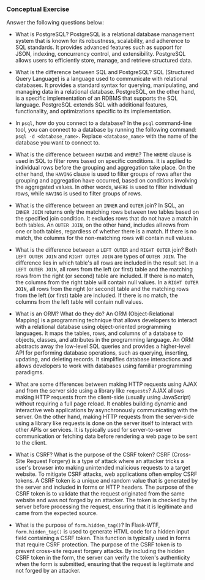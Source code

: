 ### Conceptual Exercise

Answer the following questions below:

- What is PostgreSQL?  PostgreSQL is a relational database management system that is known for its robustness, scalability, and adherence to SQL standards. It provides advanced features such as support for JSON, indexing, concurrency control, and extensibility. PostgreSQL allows users to efficiently store, manage, and retrieve structured data.

- What is the difference between SQL and PostgreSQL? SQL (Structured Query Language) is a language used to communicate with relational databases. It provides a standard syntax for querying, manipulating, and managing data in a relational database. PostgreSQL, on the other hand, is a specific implementation of an RDBMS that supports the SQL language. PostgreSQL extends SQL with additional features, functionality, and optimizations specific to its implementation.

- In `psql`, how do you connect to a database?  In the `psql` command-line tool, you can connect to a database by running the following command: `psql -d <database_name>`. Replace `<database_name>` with the name of the database you want to connect to.

- What is the difference between `HAVING` and `WHERE`? The `WHERE` clause is used in SQL to filter rows based on specific conditions. It is applied to individual rows before the grouping and aggregation take place. On the other hand, the `HAVING` clause is used to filter groups of rows after the grouping and aggregation have occurred, based on conditions involving the aggregated values. In other words, `WHERE` is used to filter individual rows, while `HAVING` is used to filter groups of rows.

- What is the difference between an `INNER` and `OUTER` join? In SQL, an `INNER JOIN` returns only the matching rows between two tables based on the specified join condition. It excludes rows that do not have a match in both tables. An `OUTER JOIN`, on the other hand, includes all rows from one or both tables, regardless of whether there is a match. If there is no match, the columns for the non-matching rows will contain null values.

- What is the difference between a `LEFT OUTER` and `RIGHT OUTER` join? Both `LEFT OUTER JOIN` and `RIGHT OUTER JOIN` are types of `OUTER JOIN`. The difference lies in which table's all rows are included in the result set. In a `LEFT OUTER JOIN`, all rows from the left (or first) table and the matching rows from the right (or second) table are included. If there is no match, the columns from the right table will contain null values. In a `RIGHT OUTER JOIN`, all rows from the right (or second) table and the matching rows from the left (or first) table are included. If there is no match, the columns from the left table will contain null values.

- What is an ORM? What do they do? An ORM (Object-Relational Mapping) is a programming technique that allows developers to interact with a relational database using object-oriented programming languages. It maps the tables, rows, and columns of a database to objects, classes, and attributes in the programming language. An ORM abstracts away the low-level SQL queries and provides a higher-level API for performing database operations, such as querying, inserting, updating, and deleting records. It simplifies database interactions and allows developers to work with databases using familiar programming paradigms.

- What are some differences between making HTTP requests using AJAX and from the server side using a library like `requests`? AJAX allows making HTTP requests from the client-side (usually using JavaScript) without requiring a full page reload. It enables building dynamic and interactive web applications by asynchronously communicating with the server. On the other hand, making HTTP requests from the server-side using a library like requests is done on the server itself to interact with other APIs or services. It is typically used for server-to-server communication or fetching data before rendering a web page to be sent to the client.

- What is CSRF? What is the purpose of the CSRF token? CSRF (Cross-Site Request Forgery) is a type of attack where an attacker tricks a user's browser into making unintended malicious requests to a target website. To mitigate CSRF attacks, web applications often employ CSRF tokens. A CSRF token is a unique and random value that is generated by the server and included in forms or HTTP headers. The purpose of the CSRF token is to validate that the request originated from the same website and was not forged by an attacker. The token is checked by the server before processing the request, ensuring that it is legitimate and came from the expected source.

- What is the purpose of `form.hidden_tag()`? In Flask-WTF, `form.hidden_tag()` is used to generate HTML code for a hidden input field containing a CSRF token. This function is typically used in forms that require CSRF protection. The purpose of the CSRF token is to prevent cross-site request forgery attacks. By including the hidden CSRF token in the form, the server can verify the token's authenticity when the form is submitted, ensuring that the request is legitimate and not forged by an attacker.
